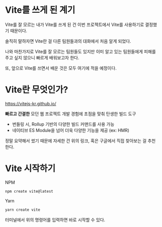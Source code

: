 # Vite를 쓰게 된 계기

Vite를 잘 모르는 내가 Vite를 쓰게 된 건 이번 프로젝트에서 Vite를 사용하기로 결정했기 때문이다.

솔직히 말하자면 Vite란 걸 다른 팀원들과의 대화에서 처음 알게 되었다.

나와 마찬가지로 Vite를 잘 모르는 팀원들도 있지만 이미 알고 있는 팀원들에게 피해를 주고 싶지 않으니 빠르게 배워보고자 한다.

또, 앞으로 Vite를 쓰면서 배운 것은 모두 여기에 적을 예정이다.


# Vite란 무엇인가?

https://vitejs-kr.github.io/

<b>빠르고 간결한</b> 모던 웹 프로젝트 개발 경험에 초점을 맞춰 탄생한 빌드 도구

<ul>
  <li>번들링 시, Rollup 기반의 다양한 빌드 커맨드를 사용 가능</li>
  <li>네이티브 ES Module을 넘어 더욱 다양한 기능을 제공 (ex: HMR)</li>
</ul>
  
  
정말 요약해서 썼기 때문에 자세한 건 위의 링크, 혹은 구글에서 직접 찾아보는 걸 추천한다.  

# Vite 시작하기  

NPM  
```javascript
npm create vite@latest
```

Yarn  
```javascript
yarn create vite
```
  
터미널에서 위의 명령어를 입력하면 바로 시작할 수 있다.
